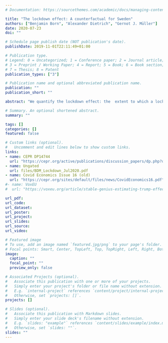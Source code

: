```yaml
---
# Documentation: https://sourcethemes.com/academic/docs/managing-content/

title: "The lockdown effect: A counterfactual for Sweden"
authors: ["Benjamin Born", "Alexander Dietrich", "Gernot J. Müller"]
date: 2020-07-23
doi: ""

# Schedule page publish date (NOT publication's date).
publishDate: 2019-11-01T22:11:49+01:00

# Publication type.
# Legend: 0 = Uncategorized; 1 = Conference paper; 2 = Journal article;
# 3 = Preprint / Working Paper; 4 = Report; 5 = Book; 6 = Book section;
# 7 = Thesis; 8 = Patent
publication_types: ["3"]

# Publication name and optional abbreviated publication name.
publication: ""
publication_short: ""

abstract: "We quantify the lockdown effect: the  extent to which a lockdown limits the spread of COVID-19 infections. For this purpose we focus on Sweden---one of the few countries without a lockdown---and use synthetic control techniques to develop a counterfactual lockdown scenario. Based on a donor pool of European countries, we construct a control unit that behaves just like Sweden in terms of infection dynamics before it is put under lockdown for 8.5 weeks. The outcome in the control unit approximates the counterfactual lockdown scenario for Sweden. Three findings stand out. First, at the end of the lockdown period, COVID-19 infections and deaths in Sweden would have been reduced by one half and one third, respectively. Second, the lockdown effect starts to materialize with a delay of 3 to 4 weeks only. Third, we analyze Google mobility reports and find that actual mobility adjustments in Sweden are similar to those in the control unit---in both cases there is evidence for social distancing, but more so in the control unit."

# Summary. An optional shortened abstract.
summary: ""

tags: []
categories: []
featured: false

# Custom links (optional).
#   Uncomment and edit lines below to show custom links.
links:
- name: CEPR DP14744
  url: "https://cepr.org/active/publications/discussion_papers/dp.php?dpno=14744"
- name: Ungated
  url: files/BDM_Lockdown_Jul2020.pdf
- name: Covid Economics Issue 16 (old)
  url: "https://cepr.org/sites/default/files/news/CovidEconomics16.pdf"
#- name: VoxEU
#  url: "https://voxeu.org/article/stable-genius-estimating-trump-effect-us-economy"

url_pdf:
url_code:
url_dataset:
url_poster:
url_project:
url_slides:
url_source:
url_video:

# Featured image
# To use, add an image named `featured.jpg/png` to your page's folder.
# Focal points: Smart, Center, TopLeft, Top, TopRight, Left, Right, BottomLeft, Bottom, BottomRight.
image:
  caption: ""
  focal_point: ""
  preview_only: false

# Associated Projects (optional).
#   Associate this publication with one or more of your projects.
#   Simply enter your project's folder or file name without extension.
#   E.g. `internal-project` references `content/project/internal-project/index.md`.
#   Otherwise, set `projects: []`.
projects: []

# Slides (optional).
#   Associate this publication with Markdown slides.
#   Simply enter your slide deck's filename without extension.
#   E.g. `slides: "example"` references `content/slides/example/index.md`.
#   Otherwise, set `slides: ""`.
slides: ""
---
```

